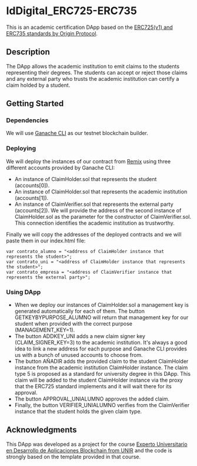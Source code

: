 # IdDigital_ERC725-ERC735

This is an academic certification DApp based on the [ERC725(v1) and ERC735 standards by Origin Protocol](https://github.com/OriginProtocol/origin-playground/tree/master/contracts).

## Description

The DApp allows the academic institution to emit claims to the students representing their degrees. The students can accept or reject those claims and any external party who trusts the academic institution can certify a claim holded by a student.

## Getting Started

### Dependencies

We will use [Ganache CLI](https://github.com/trufflesuite/ganache-cli) as our testnet blockchain builder.

### Deploying

We will deploy the instances of our contract from [Remix](https://remix.ethereum.org/) using three different accounts provided by Ganache CLI:
* An instance of ClaimHolder.sol that represents the student (accounts[0]).
* An instance of ClaimHolder.sol that represents the academic institution (accounts[1]).
* An instance of ClaimVerifier.sol that represents the external party (accounts[2]). We will provide the address of the second instance of ClaimHolder.sol as the parameter for the constructor of ClaimVerifier.sol. This connection identifies the academic institution as trustworthy.  

Finally we will copy the addresses of the deployed contracts and we will paste them in our index.html file:
```
var contrato_alumno = "<address of ClaimHolder instance that represents the student>";
var contrato_uni = "<address of ClaimHolder instance that represents the student>";
var contrato_empresa = "<address of ClaimVerifier instance that represents the external party>";
```

### Using DApp

* When we deploy our instances of ClaimHolder.sol a management key is generated automatically for each of them. The button GETKEYBYPURPOSE_ALUMNO will return that management key for our student when provided with the correct purpose (MANAGEMENT_KEY=1).  
* The button ADDKEY_UNI adds a new claim signer key (CLAIM_SIGNER_KEY=3) to the academic institution. It's always a good idea to link a new address for each purpose and Ganache CLI provides us with a bunch of unused accounts to choose from.
* The button AÑADIR adds the provided claim to the student ClaimHolder instance from the academic institution ClaimHolder instance. The claim type 5 is proposed as a standard for university degree in this DApp. This claim will be added to the student ClaimHolder instance via the proxy that the ERC725 standard implements and it will wait there for its approval.
* The button APPROVAL_UNIALUMNO approves the added claim.
* Finally, the button VERIFIER_UNIALUMNO verifies from the ClaimVerifier instance that the student holds the given claim type.

## Acknowledgments

This DApp was developed as a project for the course [Experto Universitario en Desarrollo de Aplicaciones Blockchain from UNIR](https://www.unir.net/ingenieria/curso-blockchain-technology/549203598650/) and the code is strongly based on the template provided in that course.
